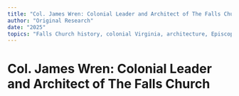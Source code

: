 ```yaml
---
title: "Col. James Wren: Colonial Leader and Architect of The Falls Church"
author: "Original Research"
date: "2025"
topics: "Falls Church history, colonial Virginia, architecture, Episcopal Church, American Revolution, early settlers"
---
```


# Col. James Wren: Colonial Leader and Architect of The Falls Church 